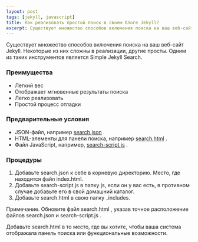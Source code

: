 ```yaml
---
layout: post
tags: [jekyll, javascript]
title: Как реализовать простой поиск в своем блоге Jekyll?
excerpt: Существует множество способов включения поиска на ваш веб-сайт Jekyll. Некоторые из них сложны в реализации, другие просты. Одним из таких инструментов является Simple Jekyll Search.
---
```

Существует множество способов включения поиска на ваш веб-сайт Jekyll. Некоторые из них сложны в реализации, другие просты. Одним из таких инструментов является Simple Jekyll Search.

### Преимущества
- Легкий вес
- Отображает мгновенные результаты поиска
- Легко реализовать
- Простой процесс отладки

### Предварительные условия
- JSON-файл, например [search.json](https://github.com/gautriv/gautriv.github.io/blob/main/search.json) .
- HTML-элементы для панели поиска, например [search.html](https://github.com/gautriv/gautriv.github.io/blob/main/_includes/search.html) .
- Файл JavaScript, например, [search-script.js](https://github.com/gautriv/gautriv.github.io/blob/main/js/search-script.js) .

### Процедуры
1. Добавьте search.json к себе в корневую директорию. Место, где находится файл index.html.
2. Добавьте search-script.js в папку js, если он у вас есть, в противном случае добавьте его в свой домашний каталог.
3. Добавьте search.html в свою папку _includes.

<span class="uk-label"> Примечание.</span> Обновите файл search.html , указав точное расположение файлов search.json и search-script.js .

Добавьте search.html в то место, где вы хотите, чтобы ваша система отображала панель поиска или функциональные возможности.
